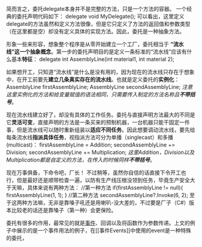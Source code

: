 简而言之，委托delegate本身并不是完整的方法，只是一个方法的容器。
一个经典的委托声明代码如下：
	delegate void MyDelegate();
可以看出，这里定义delegate的方法虽然和定义方法很像，但是它只定义了方法的返回值和参数类型（在这里都是空）却没有定义具体的实现方法。因此，委托是一种抽象方法。

形象一些来形容，想象整个程序是从零开始建立一个工厂，委托相当于 **“流水线”这一个抽象概念**。第一步的委托声明目的是定义一条标准的“流水线”应该有什么基本**特征**：
	delegate int AssemblyLine(int material1, int material 2);

如果想开工，只知道“流水线”是什么是没有用的，因为现在的流水线只存在于想象中，在开工前要先**建立几条真实存在的流水线**。也就是定义委托的**实例化**：
	AssemblyLine firstAssemblyLine;
	AssemblyLine secondAssemblyLine;
*注意这里实例化的方法和给变量赋值的语法相同，只需要传入制定的方法名称且**不带括号***。

现在流水线建立好了，却没有具体的工作任务。委托与直接声明方法最大的不同是它**灵活可变**，直接声明的方法是一条买来的预制机器，一台机器只能干固定一件事，但是流水线可以随时重新组装以**适应不同任务**。因此想要调动流水线，要先给每条流水线**指派具体任务**，视指派方法可分为单播（singlecast）和多播(multicast)：
	firstAssemblyLine  = Addition;
	secondAssemblyLine += Division;
	secondAssemblyLine += Multiplication;
*这里Addition，Division以及Multiplication都是自定义的方法，在传入的时候同样**不带括号***。

现在万事俱备，下命令吧，厂长！
不过稍等，虽然你自信的话直接下令开工也行，但是最好还是顺带检查一遍，以防有生产线压根没领到任务，毕竟生产安全大于天嘛，具体来说有两种方法：
	//第一种方法
	if(firstAssemblyLine != null){
		firstAssemblyLine(1, 1);
	}
	//第二种方法
	secondAssemblyLine?.Invoke(6, 2);
至于这两种方法嘛，无非是靠嗓子吼还是用喇叭-没大差的，不过要是厂子（C#）版本比较老的话还是靠嗓子（第一种）会更保险。

委托有很多的作用，最常见的就是[事件](事件Events)、回调以及将函数作为参数传递。上文的例子中展示的是一个事件用法的例子，在[[事件Events]]中使用的event是一种特殊的委托，